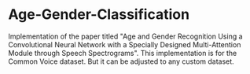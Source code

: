 # Age-Gender-Classification
Implementation of the paper titled "Age and Gender Recognition Using a Convolutional Neural Network with a Specially Designed Multi-Attention Module through Speech Spectrograms". This implementation is for the Common Voice dataset. But it can be adjusted to any custom dataset. 

